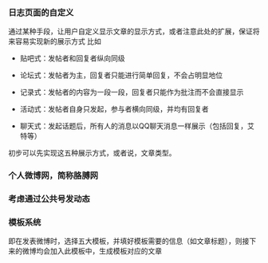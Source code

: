 ### 日志页面的自定义
通过某种手段，让用户自定义显示文章的显示方式，或者注意此处的扩展，保证将来容易实现新的展示方式
比如
- 贴吧式：发帖者和回复者纵向同级

- 论坛式：发帖者为主，回复者只能进行简单回复，不会占明显地位

- 记录式：发帖者的内容为一段一段，回复者只能作为批注而不会直接显示

- 活动式：发帖者自身只发起，参与者横向同级，并均有回复者

- 聊天式：发起话题后，所有人的消息以QQ聊天消息一样展示（包括回复，艾特等）

初步可以先实现这五种展示方式，或者说，文章类型。

### 个人微博网，简称胳膊网

### 考虑通过公共号发动态

### 模板系统
即在发表微博时，选择五大模板，并填好模板需要的信息（如文章标题），则接下来的微博均会加入此模板中，生成模板对应的文章

